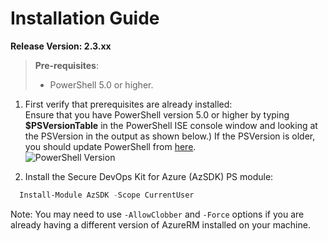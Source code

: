 # Installation Guide

**Release Version: 2.3.xx**  
>**Pre-requisites**:
> - PowerShell 5.0 or higher. 
	
1. First verify that prerequisites are already installed:  
    Ensure that you have PowerShell version 5.0 or higher by typing **$PSVersionTable** in the PowerShell ISE console window and looking at the PSVersion in the output as shown below.) 
If the PSVersion is older, you should update PowerShell from [here](https://www.microsoft.com/en-us/download/details.aspx?id=54616).  
   ![PowerShell Version](../Images/00_PS_Version.png)   

2. Install the Secure DevOps Kit for Azure (AzSDK) PS module:  
	  
```PowerShell
  Install-Module AzSDK -Scope CurrentUser
```

Note: You may need to use `-AllowClobber` and `-Force` options if you are already having a different version of AzureRM installed on your machine.


